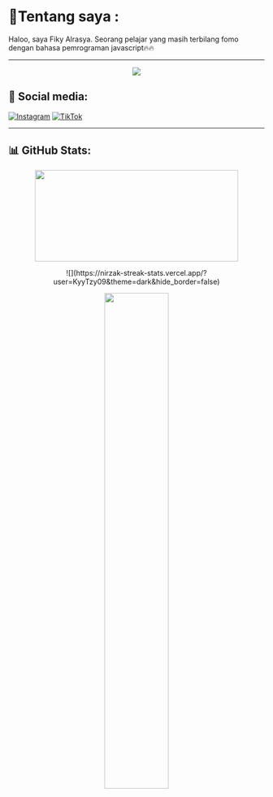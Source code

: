 <h1>💫Tentang saya : </h1>


Haloo, saya Fiky Alrasya. Seorang pelajar yang masih terbilang fomo dengan bahasa pemrograman javascript🔥🔥

---
<p align="center">
  <img src="https://scontent.fjog3-1.fna.fbcdn.net/v/t39.30808-6/491723020_1235214471501354_4431859504111291848_n.jpg?stp=dst-jpg_p526x296_tt6&_nc_cat=103&ccb=1-7&_nc_sid=833d8c&_nc_ohc=ROkGldhhyGIQ7kNvwGB0-fY&_nc_oc=AdnSBzvZsaMsEzg2A7n3RtJIbsEUlWNGxtAVN_hoPMR-yZ4ta8DE38gyqFoaz7lZ650&_nc_zt=23&_nc_ht=scontent.fjog3-1.fna&_nc_gid=kRYbx6cetQcHlhNs14CTMw&oh=00_AfNXwjjHjWJWKru37gq8ancSzchR6ARdWn0vhylc-2RCFw&oe=6860BB16" />
</p>


## 🔗 Social media:
[![Instagram](https://img.shields.io/badge/-Instagram-E4405F?style=flat-square&logo=instagram&logoColor=white)](https://instagram.com/kyyntseph)
[![TikTok](https://img.shields.io/badge/-TikTok-000000?style=flat-square&logo=tiktok&logoColor=white)](https://tiktok.com/@razzkyy.98)


---


## 📊 GitHub Stats:

<p align="center">
  <img src="https://github-readme-stats.vercel.app/api?username=KyyTzy09&show_icons=true&theme=dark&hide_border=true" width="400" height="180" />
</p>

<p align="center">
![](https://nirzak-streak-stats.vercel.app/?user=KyyTzy09&theme=dark&hide_border=false)<br/> 
</p>

<p align="center">
  <img src="https://github-readme-stats.vercel.app/api/top-langs/?username=KyyTzy09&layout=compact&theme=dark&hide_border=true" width="50%" />
</p>
